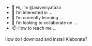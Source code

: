 - 👋 Hi, I’m @asivemyataza
- 👀 I’m interested in ...
- 🌱 I’m currently learning ...
- 💞️ I’m looking to collaborate on ...
- 📫 How to reach me ...

<!---
asivemyataza/asivemyataza is a ✨ special ✨ repository because its `README.md` (this file) appears on your GitHub profile.
You can click the Preview link to take a look at your changes.
--->How do I download and install Kleborate?

